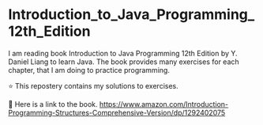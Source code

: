 # Introduction_to_Java_Programming_12th_Edition
I am reading book Introduction to Java Programming 12th Edition by Y. Daniel Liang to learn Java. The book provides many exercises for each chapter, that I am doing to practice programming. 

⭐️ This repostery contains my solutions to exercises. 

📖 Here is a link to the book.
https://www.amazon.com/Introduction-Programming-Structures-Comprehensive-Version/dp/1292402075

